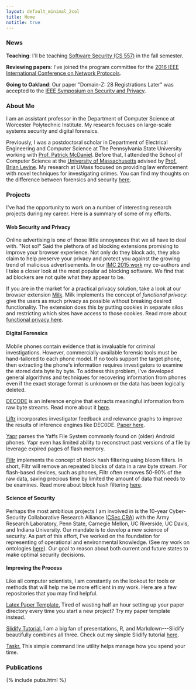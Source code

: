 ```yaml
---
layout: default_minimal_2col
title: Home
notitle: true
---
```


### News


**Teaching**: I'll be teaching [Software Security (CS 557)](https://ia.wpi.edu/cs557/) in the fall semester.  

**Reviewing papers**: I've joined the program committee for the [2016 IEEE
International Conference on Network Protocols](http://icnp2016.comp.nus.edu.sg/).

**Going to Oakland**: Our paper "Domain-Z: 28 Registrations Later" was accepted
to the [IEEE Symposium on Security and
Privacy](http://www.ieee-security.org/TC/SP2016/).

### About Me

I am an assistant professor in the Department of Computer Science at Worcester
Polytechnic Institute. My research focuses on large-scale systems security and
digital forensics.

Previously, I was a postdoctoral scholar in Department of Electrical
Engineering and Computer Science at The Pennsylvania State University working
with [Prof.  Patrick McDaniel](http://www.patrickmcdaniel.org/).  Before that,
I attended the School of Computer Science at the [University of
Massachusetts](http://www.cs.umass.edu/) advised by [Prof. Brian
Levine](http://people.cs.umass.edu/~brian/). My research at UMass focused on
providing law enforcement with novel techniques for investigating crimes. You
can find my thoughts on the difference between forensics and security
[here](http://forensics.umass.edu/publications.php?q=Walls:2011a).

### Projects

I've had the opportunity to work on a number of interesting research projects
during my career. Here is a summary of some of my efforts. 

#### Web Security and Privacy 

Online advertising is one of those little annoyances that we all have to deal
with. "Not so!" Said the plethora of ad blocking extensions promising to
improve your browser experience. Not only do they block ads, they also claim to
help preserve your privacy and protect  you against the growing trend of
malicious advertisements. In our [IMC 2015 work][imc] my co-authors and I take
a closer look at the most popular ad blocking software. We find that ad
blockers are not quite what they appear to be.

[imc]: http://rjwalls.github.io/papers/walls15_imc.pdf

If you are in the market for a practical privacy solution, take a look at our
browser extension [Milk][milk]. Milk implements the concept of *functional
privacy*: give the users as much privacy as possible without breaking desired
functionality. The extension does this by putting cookies in separate silos and
restricting which sites have access to those cookies.  Read more about
[functional privacy here][funpriv].

[milk]:https://github.com/rjwalls/Milk
[funpriv]:http://forensics.umass.edu/pubs/walls.hotsec12.pdf
 

#### Digital Forensics

Mobile phones contain evidence that is invaluable for criminal investigations.
However, commercially-available forensic tools must be hand-tailored to each
phone model. If no tools support the target phone, then extracting the phone's
information requires investigators to  examine the stored data byte by byte.
To address this problem,  I've developed general algorithms and techniques for
recovering information from phones even if the exact  storage format is unknown
or the data has been logically deleted. 

[DECODE](https://github.com/umass-forensics/DEC0DE-forensics) is an inference engine that extracts meaningful information from raw
byte streams. Read more about it [here][decode]. 

[Liftr](https://github.com/umass-forensics/Liftr-forensics) incorporates
investigator feedback and relevance graphs to improve the results of inference
engines like DEC0DE. [Paper here][liftr].

[Yapr](https://github.com/rjwalls/YaffsParser) parses the Yaffs File System
commonly found on (older) Android phones.  Yapr even has limited ability to
reconstruct past versions of a file by leverage expired pages of flash memory.

[Filtr](https://github.com/rjwalls/Filtr) implements the concept of block hash
filtering using bloom filters. In short, Filtr will remove an repeated blocks
of data in a raw byte stream. For flash-based devices, such as phones, Filtr
often removes 50-90% of the raw data, saving precious time by limited the
amount of data that needs to be examines. Read more about block hash filtering
[here][decode]. 

[decode]: http://forensics.umass.edu/pubs/Walls.usenixSecurity.2011.pdf
[liftr]:http://forensics.umass.edu/pubs/varma.spsm.2014.pdf


#### Science of Security

Perhaps the most  ambitious projects I am involved in is the 10-year
Cyber-Security Collaborative Research Alliance ([CSec CRA][cra]) with the Army
Research Laboratory, Penn State, Carnegie Mellon, UC Riverside, UC Davis, and
Indiana University. Our mandate is to develop a new science of security. As
part of this effort, I've worked on the foundation for representing of
operational and environmental knowledge. (See my work on ontologies
[here][ontology1]). Our goal to reason about both current and
future states to make optimal security decisions. 

[cra]: http://cra.psu.edu/
[ontology1]: http://rjwalls.github.io/papers/oltramari14_stids.pdf

#### Improving the Process

Like all computer scientists, I am constantly on the lookout for tools or
methods that will help me be more efficient in my work. Here are a few
repositories that you may find helpful.
 
[Latex Paper Template.](https://github.com/rjwalls/paper-template) Tired of wasting half an hour setting up your paper
   directory every time you start a new project? Try my paper template instead.

[Slidify Tutorial.](https://github.com/rjwalls/SlidifyTest) I am a big fan of
presentations, R, and Markdown---Slidify beautifully combines all three. Check
out my simple Slidify tutorial [here](http://rjwalls.github.io/SlidifyTest).

[Taskr.](https://github.com/rjwalls/Taskr) This simple command line utility
helps manage how you spend your time. 


### Publications

{% include pubs.html %}
